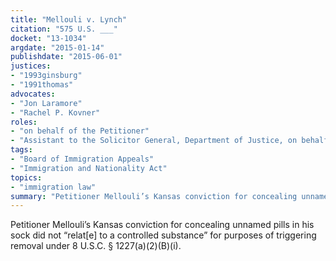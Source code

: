 ```yaml
---
title: "Mellouli v. Lynch"
citation: "575 U.S. ___"
docket: "13-1034"
argdate: "2015-01-14"
publishdate: "2015-06-01"
justices:
- "1993ginsburg"
- "1991thomas"
advocates:
- "Jon Laramore"
- "Rachel P. Kovner"
roles:
- "on behalf of the Petitioner"
- "Assistant to the Solicitor General, Department of Justice, on behalf of the Respondent"
tags:
- "Board of Immigration Appeals"
- "Immigration and Nationality Act"
topics:
- "immigration law"
summary: "Petitioner Mellouli’s Kansas conviction for concealing unnamed pills in his sock did not “relat[e] to a controlled substance” for purposes of triggering removal under 8 U.S.C. § 1227(a)(2)(B)(i)."
---
```

Petitioner Mellouli’s Kansas conviction for concealing unnamed pills in his sock did not “relat[e] to a controlled substance” for purposes of triggering removal under 8 U.S.C. § 1227(a)(2)(B)(i).

